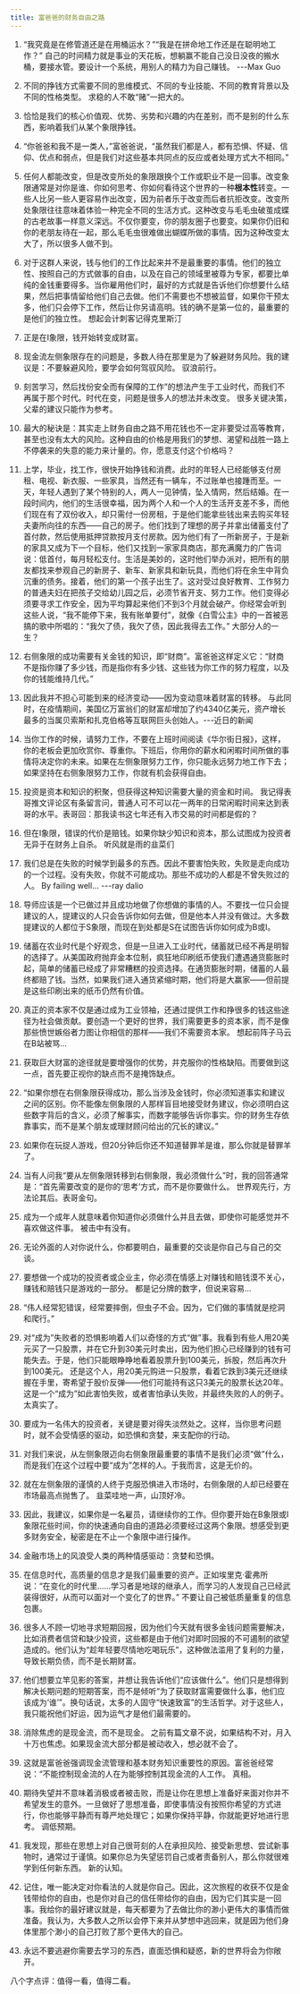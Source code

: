 ```yaml
---
title: 富爸爸的财务自由之路
---
```

1. “我究竟是在修管道还是在用桶运水？”“我是在拼命地工作还是在聪明地工作？”
    自己的时间精力就是事业的天花板，想躺赢不能自己没日没夜的搬水桶，要接水管。要设计一个系统，用别人的精力为自己赚钱。 ---Max Guo

2. 不同的挣钱方式需要不同的思维模式、不同的专业技能、不同的教育背景以及不同的性格类型。
   求稳的人不敢“赌”一把大的。

3. 恰恰是我们的核心价值观、优势、劣势和兴趣的内在差别，而不是别的什么东西，影响着我们从某个象限挣钱。

4. “你爸爸和我不是一类人，”富爸爸说，“虽然我们都是人，都有恐惧、怀疑、信仰、优点和弱点，但是我们对这些基本共同点的反应或者处理方式大不相同。”

5. 任何人都能改变，但是改变所处的象限跟换个工作或职业不是一回事。改变象限通常是对你是谁、你如何思考、你如何看待这个世界的一种**根本性**转变。一些人比另一些人更容易作出改变，因为前者乐于改变而后者抗拒改变。改变所处象限往往意味着体验一种完全不同的生活方式。这种改变与毛毛虫破茧成蝶的古老故事一样意义深远。不仅你要变，你的朋友圈子也要变。如果你仍旧和你的老朋友待在一起，那么毛毛虫很难做出蝴蝶所做的事情。因为这种改变太大了，所以很多人做不到。

6. 对于这群人来说，钱与他们的工作比起来并不是最重要的事情。他们的独立性、按照自己的方式做事的自由，以及在自己的领域里被尊为专家，都要比单纯的金钱重要得多。当你雇用他们时，最好的方式就是告诉他们你想要什么结果，然后把事情留给他们自己去做。他们不需要也不想被监督，如果你干预太多，他们只会停下工作，然后让你另请高明。钱的确不是第一位的，最重要的是他们的独立性。
想起会计刺客记得克里斯汀

8. 正是在I象限，钱开始转变成财富。

9.  现金流左侧象限存在的问题是，多数人待在那里是为了躲避财务风险。我的建议是：不要躲避风险，要学会如何驾驭风险。
驭浪前行。

10. 刻苦学习，然后找份安全而有保障的工作”的想法产生于工业时代，而我们不再属于那个时代。时代在变，问题是很多人的想法并未改变。
    很多关键决策，父辈的建议只能作为参考。

11. 最大的秘诀是：其实走上财务自由之路不用花钱也不一定非要受过高等教育，甚至也没有太大的风险。这种自由的价格是用我们的梦想、渴望和战胜一路上不停袭来的失意的能力来计量的。你，愿意支付这个价格吗？
    
12. 上学，毕业，找工作，很快开始挣钱和消费。此时的年轻人已经能够支付房租、电视、新衣服、一些家具，当然还有一辆车，不过账单也接踵而至。一天，年轻人遇到了某个特别的人，两人一见钟情，坠入情网，然后结婚。在一段时间内，他们的生活很幸福，因为两个人和一个人的生活开支差不多，而他们现在有了双份收入，却只需付一份房租，于是他们能拿些钱出来去购买年轻夫妻所向往的东西——自己的房子。他们找到了理想的房子并拿出储蓄支付了首付款，然后使用抵押贷款按月支付房款。因为他们有了一所新房子，于是新的家具又成为下一个目标，他们又找到一家家具商店，那充满魔力的广告词说：低首付，每月轻松支付。生活是美妙的，这时他们举办派对，把所有的朋友都找来参观自己的新房子、新车、新家具和新玩具，而他们将在余生中背负沉重的债务。接着，他们的第一个孩子出生了。这对受过良好教育、工作努力的普通夫妇在把孩子交给幼儿园之后，必须节省开支、努力工作。他们变得必须要寻求工作安全，因为平均算起来他们不到3个月就会破产。你经常会听到这些人说，“我不能停下来，我有账单要付”，就像《白雪公主》中的一首被恶搞的歌中所唱的：“我欠了债，我欠了债，因此我得去工作。”
大部分人的一生？

13. 右侧象限的成功需要有关金钱的知识，即“财商”。富爸爸这样定义它：“财商不是指你赚了多少钱，而是指你有多少钱、这些钱为你工作的努力程度，以及你的钱能维持几代。”
    
14. 因此我并不担心可能到来的经济变动——因为变动意味着财富的转移。
与此同时，在疫情期间，美国亿万富翁们的财富却增加了约4340亿美元，资产增长最多的当属贝索斯和扎克伯格等互联网巨头创始人。---近日的新闻

15. 当你工作的时候，请努力工作，不要在上班时间阅读《华尔街日报》，这样，你的老板会更加欣赏你、尊重你。下班后，你用你的薪水和闲暇时间所做的事情将决定你的未来。如果在左侧象限努力工作，你只能永远努力地工作下去；如果坚持在右侧象限努力工作，你就有机会获得自由。

16. 投资是资本和知识的积聚，但获得这种知识需要大量的资金和时间。
我记得表哥推文评论区有条留言问，普通人可不可以花一两年的日常闲暇时间来达到表哥的水平。表哥回：那我读书这七年还有入市交易的时间都是假的？

17. 但在I象限，错误的代价是赔钱。如果你缺少知识和资本，那么试图成为投资者无异于在财务上自杀。
听风就是雨的韭菜们

18. 我们总是在失败的时候学到最多的东西。因此不要害怕失败，失败是走向成功的一个过程。没有失败，你就不可能成功。那些不成功的人都是不曾失败过的人。
By failing well... ---ray dalio

19. 导师应该是一个已做过并且成功地做了你想做的事情的人。不要找一位只会提建议的人，提建议的人只会告诉你如何去做，但是他本人并没有做过。大多数提建议的人都位于S象限，而现在到处都是S在试图告诉你如何成为B或I。

20. 储蓄在农业时代是个好观念，但是一旦进入工业时代，储蓄就已经不再是明智的选择了。从美国政府抛弃金本位制，疯狂地印刷纸币使我们遭遇通货膨胀时起，简单的储蓄已经成了非常糟糕的投资选择。在通货膨胀时期，储蓄的人最终都赔了钱。当然，如果我们进入通货紧缩时期，他们将是大赢家——但前提是这些印刷出来的纸币仍然有价值。

21. 真正的资本家不仅是通过成为工业领袖，还通过提供工作和挣很多的钱这些途径为社会做贡献。要创造一个更好的世界，我们需要更多的资本家，而不是像那些愤世嫉俗者力图让你相信的那样——我们不需要资本家。
想起前阵子马云在B站被骂...

22. 获取巨大财富的途径就是要增强你的优势，并克服你的性格缺陷。而要做到这一点，首先要正视你的缺点而不是掩饰缺点。

23. “如果你想在右侧象限获得成功，那么当涉及金钱时，你必须知道事实和建议之间的区别。你不能像左侧象限的人那样盲目地接受财务建议，你必须明白这些数字背后的含义，必须了解事实，而数字能够告诉你事实。你的财务生存依靠事实，而不是某个朋友或理财顾问给出的冗长的建议。”

24. 如果你在玩捉人游戏，但20分钟后你还不知道替罪羊是谁，那么你就是替罪羊了。

25. 当有人问我“要从左侧象限转移到右侧象限，我必须做什么”时，我的回答通常是：“首先需要改变的是你的‘思考’方式，而不是你要做什么。
世界观先行，方法论其后。表哥金句。

27. 成为一个成年人就意味着你知道你必须做什么并且去做，即使你可能感觉并不喜欢做这件事。
被击中有没有。

28. 无论外面的人对你说什么，你都要明白，最重要的交谈是你自己与自己的交谈。

29. 要想做一个成功的投资者或企业主，你必须在情感上对赚钱和赔钱漠不关心，赚钱和赔钱只是游戏的一部分。
都是记分牌的数字，但说来容易...

30. “伟人经常犯错误，经常要摔倒，但虫子不会。因为，它们做的事情就是挖洞和爬行。”

31. 对“成为”失败者的恐惧影响着人们以奇怪的方式“做”事。我看到有些人用20美元买了一只股票，并在它升到30美元时卖出，因为他们担心已经赚到的钱有可能失去。于是，他们只能眼睁睁地看着股票升到100美元，拆股，然后再次升到100美元。
还是这个人，用20美元购进一只股票，看着它跌到3美元还继续握在手里，寄希望于股价反弹——他们可能持有这只3美元的股票长达20年。这是一个“成为”如此害怕失败，或者害怕承认失败，并最终失败的人的例子。
太真实了。

32. 要成为一名伟大的投资者，关键是要对得失淡然处之。这样，当你思考问题时，就不会受情感的驱动，如恐惧和贪婪，来支配你的行动。

33. 对我们来说，从左侧象限迈向右侧象限最重要的事情不是我们必须“做”什么，而是我们在这个过程中要“成为”怎样的人。于我而言，这是无价的。

34. 就在左侧象限的谨慎的人终于克服恐惧进入市场时，右侧象限的人却已经要在市场最高点抛售了。
韭菜哇地一声，山顶好冷。

36. 因此，我建议，如果你是一名雇员，请继续你的工作。但你要开始在B象限或I象限花些时间，你的快速通向自由的道路必须要经过这两个象限。想感受到更多财务安全，秘密是在不止一个象限中进行操作。

37. 金融市场上的风浪受人类的两种情感驱动：贪婪和恐惧。

38. 在信息时代，高质量的信息才是我们最重要的资产。正如埃里克·霍弗所说：“在变化的时代里……学习者是地球的继承人，而学习的人发现自己已经武装得很好，从而可以面对一个变化了的世界。”
不要让自己被低质量重复的信息包裹。

39. 很多人不顾一切地寻求短期回报，因为他们今天就有很多金钱问题需要解决，比如消费者信贷和缺少投资，这些都是由于他们对即时回报的不可遏制的欲望造成的。他们认为“趁年轻要尽情地吃喝玩乐”，这种做法滥用了复利的力量，导致长期负债，而不是长期财富。
40. 他们想要立竿见影的答案，并想让我告诉他们“应该做什么”。他们只是想得到解决长期问题的短期答案，而不是倾听“为了获取财富需要做什么事，他们应该成为‘谁’”。换句话说，太多的人固守“快速致富”的生活哲学。对于这些人，我只能祝他们好运，因为运气才是他们最需要的。

41. 消除焦虑的是现金流，而不是现金。
之前有篇文章不说，如果结构不对，月入十万也焦虑。如果现金流大部分都是被动收入，想必就不会了。

42. 这就是富爸爸强调现金流管理和基本财务知识重要性的原因。富爸爸经常说：“不能控制现金流的人在为能够控制其现金流的人工作。
真相。

43. 期待失望并不意味着消极或者被击败，而是让你在思想上准备好来面对你并不希望发生的意外。一旦做好了思想准备，即使事情没有按照你希望的方式进行，你也能够平静而有尊严地处理它；如果你保持平静，你就能更好地进行思考。
调低预期。

44. 我发现，那些在思想上对自己很苛刻的人在承担风险、接受新思想、尝试新事物时，通常过于谨慎。如果你总为失望惩罚自己或者责备别人，那么你就很难学到任何新东西。
新的认知。

46. 记住，唯一能决定对你看法的人就是你自己。因此，这次旅程的收获不仅是金钱带给你的自由，也是你对自己的信任带给你的自由，因为它们其实是一回事。我给你的最好建议就是，每天都要为了去做比你的渺小更伟大的事情而做准备。我认为，大多数人之所以会停下来并从梦想中逃回来，就是因为他们身体里那个渺小的自己打败了那个更伟大的自己。

47. 永远不要逃避你需要去学习的东西，直面恐惧和疑惑，新的世界将会为你敞开。

八个字点评：值得一看，值得二看。